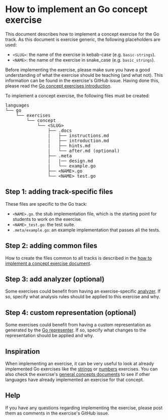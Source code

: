 # How to implement an Go concept exercise

This document describes how to implement a concept exercise for the Go track. As this document is exercise generic, the following placeholders are used:

- `<SLUG>`: the name of the exercise in kebab-case (e.g. `basic-strings`).
- `<NAME>`: the name of the exercise in snake_case (e.g. `basic_strings`).

Before implementing the exercise, please make sure you have a good understanding of what the exercise should be teaching (and what not). This information can be found in the exercise's GitHub issue. Having done this, please read the [Go concept exercises introduction][concept-exercises].

To implement a concept exercise, the following files must be created:

<pre>
languages
└── go
    └── exercises
        └── concept
            └── &lt;SLUG&gt;
                ├── .docs
                |   ├── instructions.md
                |   ├── introduction.md
                |   ├── hints.md
                |   └── after.md (optional)
                ├── .meta
                |   |── design.md
                |   └── example.go
                ├── &lt;NAME&gt;.go
                └── &lt;NAME&gt;_test.go
</pre>

## Step 1: adding track-specific files

These files are specific to the Go track:

- `<NAME>.go`. the stub implementation file, which is the starting point for students to work on the exercise.
- `<NAME>_test.go`: the test suite.
- `.meta/example.go`: an example implementation that passes all the tests.

## Step 2: adding common files

How to create the files common to all tracks is described in the [how to implement a concept exercise document][how-to-implement-a-concept-exercise].

## Step 3: add analyzer (optional)

Some exercises could benefit from having an exercise-specific [analyzer][analyzer]. If so, specify what analysis rules should be applied to this exercise and why.

## Step 4: custom representation (optional)

Some exercises could benefit from having a custom representation as generated by the [Go representer][representer]. If so, specify what changes to the representation should be applied and why.

## Inspiration

When implementing an exercise, it can be very useful to look at already implemented Go exercises like the [strings][concept-exercise-basic-strings] or [numbers][concept-exercise-numbers] exercises. You can also check the exercise's [general concepts documents][reference] to see if other languages have already implemented an exercise for that concept.

## Help

If you have any questions regarding implementing the exercise, please post them as comments in the exercise's GitHub issue.

[analyzer]: https://github.com/exercism/go-analyzer
[representer]: https://github.com/exercism/go-representer
[concept-exercises]: ../exercises/concept/README.md
[how-to-implement-a-concept-exercise]: ../../../docs/maintainers/generic-how-to-implement-a-concept-exercise.md
[concept-exercise-basic-strings]: ../exercises/concept/basic-strings
[concept-exercise-numbers]: ../exercises/concept/numbers
[reference]: ../../../reference
